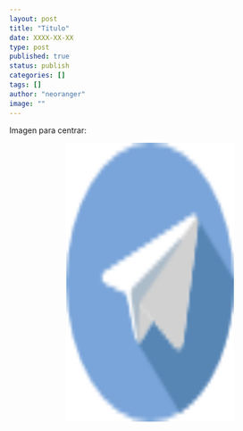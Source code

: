```yaml
---
layout: post
title: "Titulo"
date: XXXX-XX-XX 
type: post
published: true
status: publish
categories: []
tags: []
author: "neoranger"
image: ""
---
```


Imagen para centrar:
<p align="center">
<img src="/images/telegram.png" width="300" height="500" alt="_Logo">
</p>
